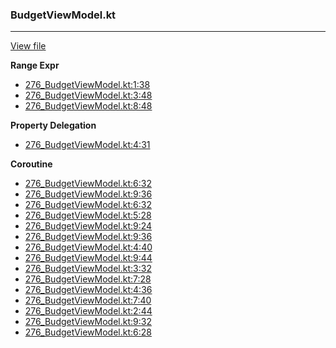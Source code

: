 ### BudgetViewModel.kt
---
[View file](files/276_BudgetViewModel.kt)

**Range Expr**

 - [276_BudgetViewModel.kt:1:38](files/276_BudgetViewModel.kt#L1:)
 - [276_BudgetViewModel.kt:3:48](files/276_BudgetViewModel.kt#L3:)
 - [276_BudgetViewModel.kt:8:48](files/276_BudgetViewModel.kt#L8:)

**Property Delegation**

 - [276_BudgetViewModel.kt:4:31](files/276_BudgetViewModel.kt#L4:)

**Coroutine**

 - [276_BudgetViewModel.kt:6:32](files/276_BudgetViewModel.kt#L6:)
 - [276_BudgetViewModel.kt:9:36](files/276_BudgetViewModel.kt#L9:)
 - [276_BudgetViewModel.kt:6:32](files/276_BudgetViewModel.kt#L6:)
 - [276_BudgetViewModel.kt:5:28](files/276_BudgetViewModel.kt#L5:)
 - [276_BudgetViewModel.kt:9:24](files/276_BudgetViewModel.kt#L9:)
 - [276_BudgetViewModel.kt:9:36](files/276_BudgetViewModel.kt#L9:)
 - [276_BudgetViewModel.kt:4:40](files/276_BudgetViewModel.kt#L4:)
 - [276_BudgetViewModel.kt:9:44](files/276_BudgetViewModel.kt#L9:)
 - [276_BudgetViewModel.kt:3:32](files/276_BudgetViewModel.kt#L3:)
 - [276_BudgetViewModel.kt:7:28](files/276_BudgetViewModel.kt#L7:)
 - [276_BudgetViewModel.kt:4:36](files/276_BudgetViewModel.kt#L4:)
 - [276_BudgetViewModel.kt:7:40](files/276_BudgetViewModel.kt#L7:)
 - [276_BudgetViewModel.kt:2:44](files/276_BudgetViewModel.kt#L2:)
 - [276_BudgetViewModel.kt:9:32](files/276_BudgetViewModel.kt#L9:)
 - [276_BudgetViewModel.kt:6:28](files/276_BudgetViewModel.kt#L6:)
